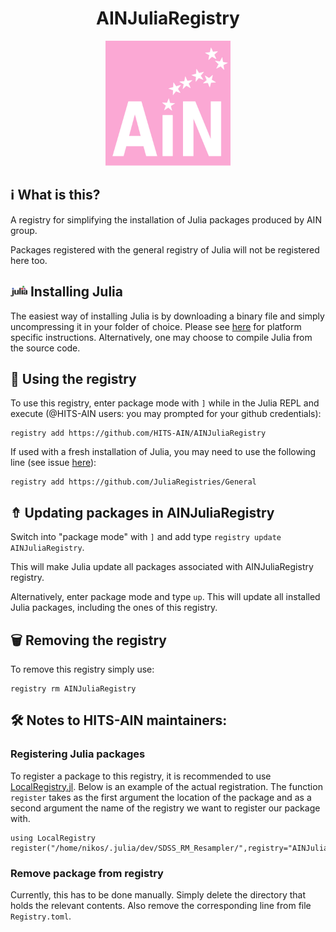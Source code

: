 <h1 align="center">AINJuliaRegistry</h1>

<p align="center">
  <img width="200" height="200" src=ain_logo_no_shadow.jpg>
</p>

##  ℹ What is this?

A registry for simplifying the installation of Julia packages produced by AIN group.

Packages registered with the general registry of Julia will not be registered here too.

## <img width="27" height="17.5" src=smalljulia.png> Installing Julia

The easiest way of installing Julia is by downloading a binary file and simply uncompressing it in your folder of choice. Please see [here](https://julialang.org/downloads/) for platform specific instructions. Alternatively, one may choose to compile Julia from the source code.

## 🚴 Using the registry

To use this registry, enter package mode with ```]``` while in the Julia REPL and execute (@HITS-AIN users: you may prompted for your github credentials):

```
registry add https://github.com/HITS-AIN/AINJuliaRegistry
```

If used with a fresh installation of Julia, you may need to use the following line (see issue [here](https://forum.mimiframework.org/t/error-installing-mimi-under-v1-3-1/109/4)):

```
registry add https://github.com/JuliaRegistries/General
```

## ⇮ Updating packages in AINJuliaRegistry

Switch into "package mode" with ```]``` and add type ```registry update AINJuliaRegistry```.

This will make Julia update all packages associated with AINJuliaRegistry registry.

Alternatively, enter package mode and type ```up```. This will update all installed Julia packages, including the ones of this registry.

## 🗑 Removing the registry

To remove this registry simply use:

```
registry rm AINJuliaRegistry
```

## 🛠 Notes to HITS-AIN maintainers:

### Registering Julia packages

To register a package to this registry, it is recommended to use [LocalRegistry.jl](https://github.com/GunnarFarneback/LocalRegistry.jl).
Below is an example of the actual registration.
The function `register` takes as the first argument the location of the package and as a second argument the name of the registry we  want to register our package with. 
```
using LocalRegistry
register("/home/nikos/.julia/dev/SDSS_RM_Resampler/",registry="AINJuliaRegistry")
```

### Remove package from registry 

Currently, this has to be done manually. 
Simply delete the directory that holds the relevant contents.
Also remove the corresponding line from file `Registry.toml`.
